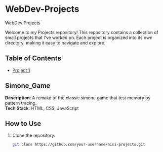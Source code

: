 # WebDev-Projects
WebDev Projects

Welcome to my Projects repository! This repository contains a collection of small projects that I've worked on. Each project is organized into its own directory, making it easy to navigate and explore.

## Table of Contents

- [Project 1](#Simone_Game)


## Simone_Game

**Description**: A remake of the classic simone game that test memory by pattern tracing.  
**Tech Stack**: HTML, CSS, JavaScript  



## How to Use

1. Clone the repository:
   ```bash
   git clone https://github.com/your-username/mini-projects.git
